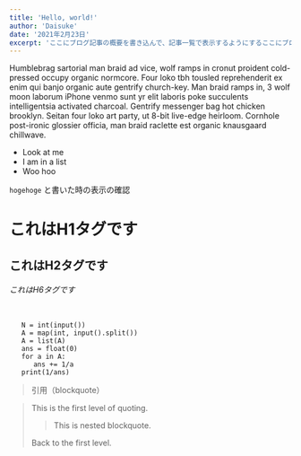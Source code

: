 ```yaml
---
title: 'Hello, world!'
author: 'Daisuke'
date: '2021年2月23日'
excerpt: 'ここにブログ記事の概要を書き込んで、記事一覧で表示するようにするここにブログ記事の概要を書き込んで、記事一覧で表示するようにするここにブログ記事の概要を書き込んで、記事一覧で表示するようにするここにブログ記事の概要を書き込んで、記事一覧で表示するようにする'
---
```


Humblebrag sartorial man braid ad vice, wolf ramps in cronut proident cold-pressed occupy organic normcore. Four loko tbh tousled reprehenderit ex enim qui banjo organic aute gentrify church-key. Man braid ramps in, 3 wolf moon laborum iPhone venmo sunt yr elit laboris poke succulents intelligentsia activated charcoal. Gentrify messenger bag hot chicken brooklyn. Seitan four loko art party, ut 8-bit live-edge heirloom. Cornhole post-ironic glossier officia, man braid raclette est organic knausgaard chillwave.

- Look at me
- I am in a list
- Woo hoo

`hogehoge` と書いた時の表示の確認

# これはH1タグです
## これはH2タグです
###### これはH6タグです

```

   N = int(input())
   A = map(int, input().split())
   A = list(A)
   ans = float(0)
   for a in A:
      ans += 1/a
   print(1/ans)

```

>引用（blockquote）

> This is the first level of quoting.
> 
> > This is nested blockquote.
> 
> Back to the first level.
